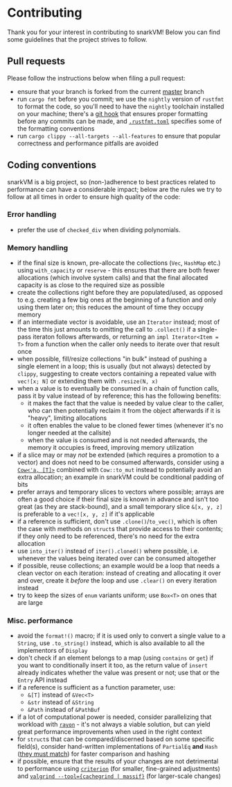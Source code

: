 # Contributing

Thank you for your interest in contributing to snarkVM! Below you can find some guidelines that the project strives to follow.

## Pull requests

Please follow the instructions below when filing a pull request:

- ensure that your branch is forked from the current [master](https://github.com/AleoHQ/snarkVM/tree/master) branch
- run `cargo fmt` before you commit; we use the `nightly` version of `rustfmt` to format the code, so you'll need to have the `nightly` toolchain installed on your machine; there's a [git hook](https://git-scm.com/docs/githooks) that ensures proper formatting before any commits can be made, and [`.rustfmt.toml`](https://github.com/AleoHQ/snarkVM/blob/master/.rustfmt.toml) specifies some of the formatting conventions
- run `cargo clippy --all-targets --all-features` to ensure that popular correctness and performance pitfalls are avoided

## Coding conventions

snarkVM is a big project, so (non-)adherence to best practices related to performance can have a considerable impact; below are the rules we try to follow at all times in order to ensure high quality of the code:

### Error handling
- prefer the use of `checked_div` when dividing polynomials.

### Memory handling
- if the final size is known, pre-allocate the collections (`Vec`, `HashMap` etc.) using `with_capacity` or `reserve` - this ensures that there are both fewer allocations (which involve system calls) and that the final allocated capacity is as close to the required size as possible
- create the collections right before they are populated/used, as opposed to e.g. creating a few big ones at the beginning of a function and only using them later on; this reduces the amount of time they occupy memory
- if an intermediate vector is avoidable, use an `Iterator` instead; most of the time this just amounts to omitting the call to `.collect()` if a single-pass iteraton follows afterwards, or returning an `impl Iterator<Item = T>` from a function when the caller only needs to iterate over that result once
- when possible, fill/resize collections "in bulk" instead of pushing a single element in a loop; this is usually (but not always) detected by `clippy`, suggesting to create vectors containing a repeated value with `vec![x; N]` or extending them with `.resize(N, x)`
- when a value is to eventually be consumed in a chain of function calls, pass it by value instead of by reference; this has the following benefits:
  * it makes the fact that the value is needed by value clear to the caller, who can then potentially reclaim it from the object afterwards if it is "heavy", limiting allocations
  * it often enables the value to be cloned fewer times (whenever it's no longer needed at the callsite)
  * when the value is consumed and is not needed afterwards, the memory it occupies is freed, improving memory utilization
- if a slice may or may _not_ be extended (which requires a promotion to a vector) and does not need to be consumed afterwards, consider using a [`Cow<'a, [T]>`](https://doc.rust-lang.org/std/borrow/enum.Cow.html) combined with `Cow::to_mut` instead to potentially avoid an extra allocation; an example in snarkVM could be conditional padding of bits
- prefer arrays and temporary slices to vectors where possible; arrays are often a good choice if their final size is known in advance and isn't too great (as they are stack-bound), and a small temporary slice `&[x, y, z]` is preferable to a `vec![x, y, z]` if it's applicable
- if a reference is sufficient, don't use `.clone()`/`to_vec()`, which is often the case with methods on `struct`s that provide access to their contents; if they only need to be referenced, there's no need for the extra allocation
- use `into_iter()` instead of `iter().cloned()` where possible, i.e. whenever the values being iterated over can be consumed altogether
- if possible, reuse collections; an example would be a loop that needs a clean vector on each iteration: instead of creating and allocating it over and over, create it _before_ the loop and use `.clear()` on every iteration instead
- try to keep the sizes of `enum` variants uniform; use `Box<T>` on ones that are large

### Misc. performance

- avoid the `format!()` macro; if it is used only to convert a single value to a `String`, use `.to_string()` instead, which is also available to all the implementors of `Display`
- don't check if an element belongs to a map (using `contains` or `get`) if you want to conditionally insert it too, as the return value of `insert` already indicates whether the value was present or not; use that or the `Entry` API instead
- if a reference is sufficient as a function parameter, use:
  * `&[T]` instead of `&Vec<T>`
  * `&str` instead of `&String`
  * `&Path` instead of `&PathBuf`
- if a lot of computational power is needed, consider parallelizing that workload with [`rayon`](https://crates.io/crates/rayon) - it's not always a viable solution, but can yield great performance improvements when used in the right context
- for `struct`s that can be compared/discerned based on some specific field(s), consider hand-written implementations of `PartialEq` **and** `Hash` ([they must match](https://doc.rust-lang.org/std/hash/trait.Hash.html#hash-and-eq)) for faster comparison and hashing
- if possible, ensure that the results of your changes are not detrimental to performance using [`criterion`](https://crates.io/crates/criterion) (for smaller, fine-grained adjustments) and [`valgrind --tool={cachegrind | massif}`](https://valgrind.org/info/tools.html) (for larger-scale changes)
